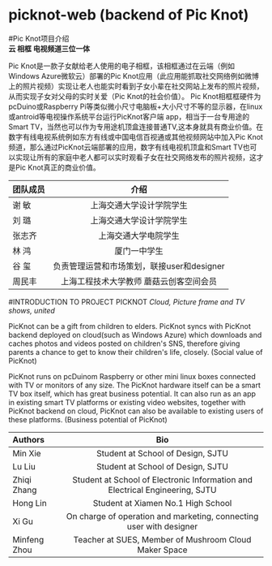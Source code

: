 # picknot-web (backend of Pic Knot)

#Pic Knot项目介绍  
**云  相框  电视频道三位一体**
           
Pic Knot是一款子女献给老人使用的电子相框，该相框通过在云端（例如Windows Azure微软云）部署的Pic Knot应用（此应用能抓取社交网络例如微博上的照片视频）实现让老人也能实时看到子女小辈在社交网站上发布的照片视频，从而实现子女对父母的实时关爱（Pic Knot的社会价值）。
Pic Knot相框框硬件为pcDuino或Raspberry Pi等类似微小尺寸电脑板+大小尺寸不等的显示器，在linux或antroid等电视操作系统平台运行PicKnot客户端 app，相当于一台专用途的Smart TV，当然也可以作为专用途机顶盒连接普通TV,这本身就具有商业价值。在数字有线电视系统例如东方有线或中国电信百视通或其他视频网站中加入Pic Knot频道，那么通过PicKnot云端部署的应用，数字有线电视机顶盒和Smart TV也可以实现让所有的家庭中老人都可以实时观看子女在社交网络发布的照片视频，这才是Pic Knot真正的商业价值。

团队成员 | 介绍
:--------|:-----------------------:  
谢  敏   | 上海交通大学设计学院学生
刘  璐   | 上海交通大学设计学院学生
张志齐   | 上海交通大学电院学生
林  鸿   | 厦门一中学生
谷  玺   | 负责管理运营和市场策划，联接user和designer
周民丰   | 上海工程技术大学教师 蘑菇云创客空间会员

#INTRODUCTION TO PROJECT PICKNOT
*Cloud, Picture frame and TV shows, united*

PicKnot can be a gift from children to elders. PicKnot syncs with PicKnot backend deployed on cloud(such as Windows Azure) which downloads and caches photos and videos posted on children's SNS, therefore giving parents a chance to get to know their children's life, closely. (Social value of PicKnot)

PicKnot runs on pcDuinom Raspberry or other mini linux boxes connected with TV or monitors of any size. The PicKnot hardware itself can be a smart TV box itself, which has great business potential. It can also run as an app in existing smart TV platforms or existing video websites, together with PicKnot backend on cloud, PicKnot can also be available to existing users of these platforms. (Business potential of PicKnot)

Authors       | Bio
:-------------|:-----------------------:  
Min Xie       | Student at School of Design, SJTU
Lu Liu        | Student at School of Design, SJTU
Zhiqi Zhang   | Student at School of Electronic Information and Electrical Engineering, SJTU
Hong Lin      | Student at Xiamen No.1 High School
Xi Gu         | On charge of operation and marketing, connecting user with designer
Minfeng Zhou  | Teacher at SUES, Member of Mushroom Cloud Maker Space
